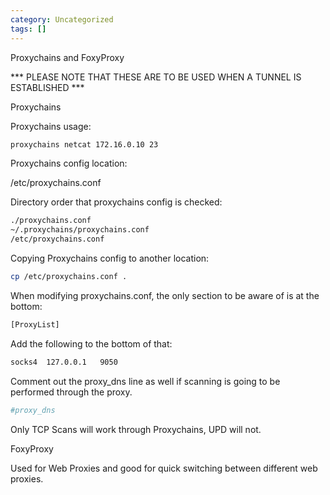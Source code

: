 ```yaml
---
category: Uncategorized
tags: []
---
```

Proxychains and FoxyProxy

*** PLEASE NOTE THAT THESE ARE TO BE USED WHEN A TUNNEL IS ESTABLISHED ***

Proxychains

Proxychains usage:

~~~bash
proxychains netcat 172.16.0.10 23
~~~

Proxychains config location:

/etc/proxychains.conf

Directory order that proxychains config is checked:

~~~bash
./proxychains.conf
~/.proxychains/proxychains.conf
/etc/proxychains.conf
~~~

Copying Proxychains config to another location:

~~~bash
cp /etc/proxychains.conf .
~~~

When modifying proxychains.conf, the only section to be aware of is at the bottom:

~~~bash
[ProxyList]
~~~

Add the following to the bottom of that:

~~~bash
socks4	127.0.0.1	9050
~~~

Comment out the proxy_dns line as well if scanning is going to be performed through the proxy.

~~~bash
#proxy_dns
~~~

Only TCP Scans will work through Proxychains, UPD will not.

FoxyProxy

Used for Web Proxies and good for quick switching between different web proxies.
